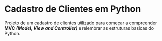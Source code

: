 # Cadastro de Clientes em Python
Projeto de um cadastro de clientes utilizado para começar a compreender **MVC** ***(Model, View and Controller)*** e relembrar as estruturas basicas do Python.
